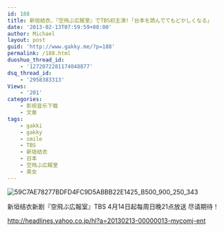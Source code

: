 ```yaml
---
id: 188
title: 新垣結衣、『空飛ぶ広報室』でTBS初主演!「台本を読んでてもどかしくなる」
date: '2013-02-13T07:59:59+08:00'
author: Michael
layout: post
guid: 'http://www.gakky.me/?p=188'
permalink: /188.html
duoshuo_thread_id:
    - '1272072281174048877'
dsq_thread_id:
    - '2958383313'
Views:
    - '201'
categories:
    - 影视音乐下载
    - 文章
tags:
    - gakki
    - gakky
    - smile
    - TBS
    - 新垣结衣
    - 日本
    - 空飛ぶ広報室
    - 美女
---
```


<span class="text-img-holder">![59C7AE78277BDFD4FC9D5ABBB22E1425_B500_900_250_343](http://www.yui-aragaki.org/wp-content/uploads/img/59C7AE78277BDFD4FC9D5ABBB22E1425_B500_900_250_343.jpeg)</span>

新垣结衣新剧『空飛ぶ広報室』TBS 4月14日起每周日晚21点放送 尽请期待！

<http://headlines.yahoo.co.jp/hl?a=20130213-00000013-mycomj-ent>